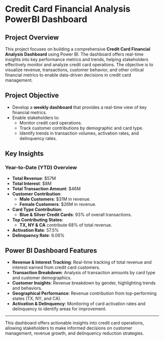 # **Credit Card Financial Analysis PowerBI Dashboard**

## **Project Overview**
This project focuses on building a comprehensive **Credit Card Financial Analysis Dashboard** using Power BI. The dashboard offers real-time insights into key performance metrics and trends, helping stakeholders effectively monitor and analyze credit card operations. The objective is to visualize revenue, transactions, customer behavior, and other critical financial metrics to enable data-driven decisions in credit card management.

## **Project Objective**
- Develop a **weekly dashboard** that provides a real-time view of key financial metrics.
- Enable stakeholders to:
  - Monitor credit card operations.
  - Track customer contributions by demographic and card type.
  - Identify trends in transaction volumes, activation rates, and delinquency rates.

## **Key Insights**

### **Year-to-Date (YTD) Overview**
- **Total Revenue**: $57M
- **Total Interest**: $8M
- **Total Transaction Amount**: $46M
- **Customer Contribution**:
  - **Male Customers**: $31M in revenue.
  - **Female Customers**: $26M in revenue.
- **Card Type Contribution**:
  - **Blue & Silver Credit Cards**: 93% of overall transactions.
- **Top Contributing States**: 
  - **TX, NY & CA** contribute 68% of total revenue.
- **Activation Rate**: 57.5%
- **Delinquency Rate**: 6.06%

## **Power BI Dashboard Features**
- **Revenue & Interest Tracking**: Real-time tracking of total revenue and interest earned from credit card customers.
- **Transaction Breakdown**: Analysis of transaction amounts by card type and customer demographics.
- **Customer Insights**: Revenue breakdown by gender, highlighting trends and behaviors.
- **Geographical Performance**: Revenue contribution from top-performing states (TX, NY, and CA).
- **Activation & Delinquency**: Monitoring of card activation rates and delinquency to identify areas for improvement.

---

This dashboard offers actionable insights into credit card operations, allowing stakeholders to make informed decisions on customer management, revenue growth, and delinquency reduction strategies.
